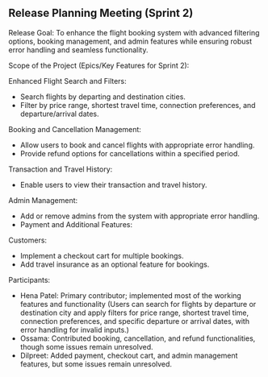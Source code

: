 Release Planning Meeting (Sprint 2)
-
Release Goal:
To enhance the flight booking system with advanced filtering options, booking management, and admin features while ensuring robust error handling and seamless functionality.

Scope of the Project (Epics/Key Features for Sprint 2):

Enhanced Flight Search and Filters:
  - Search flights by departing and destination cities.
  - Filter by price range, shortest travel time, connection preferences, and departure/arrival dates.
    
Booking and Cancellation Management:
  - Allow users to book and cancel flights with appropriate error handling.
  - Provide refund options for cancellations within a specified period.
    
Transaction and Travel History:
  - Enable users to view their transaction and travel history.
    
Admin Management:
  - Add or remove admins from the system with appropriate error handling.
  - Payment and Additional Features:
    
Customers:
  - Implement a checkout cart for multiple bookings.
  - Add travel insurance as an optional feature for bookings.
    
Participants:
- Hena Patel: Primary contributor; implemented most of the working features and functionality (Users can search for flights by departure or destination city and apply filters for price range, shortest travel time, connection preferences, and specific departure or arrival dates, with error handling for invalid inputs.)
- Ossama: Contributed booking, cancellation, and refund functionalities, though some issues remain unresolved.
- Dilpreet: Added payment, checkout cart, and admin management features, but some issues remain unresolved.
